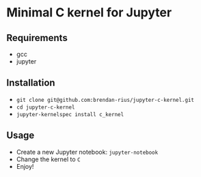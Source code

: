 # Minimal C kernel for Jupyter

## Requirements

* gcc
* jupyter

## Installation

 * `git clone git@github.com:brendan-rius/jupyter-c-kernel.git`
 * `cd jupyter-c-kernel`
 * `jupyter-kernelspec install c_kernel`

## Usage

 * Create a new Jupyter notebook: `jupyter-notebook`
 * Change the kernel to `C`
 * Enjoy!
